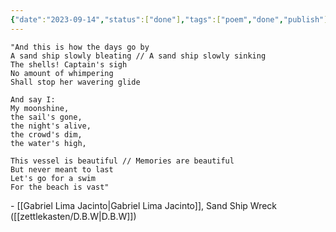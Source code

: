 ```yaml
---
{"date":"2023-09-14","status":["done"],"tags":["poem","done","publish"],"topic":null,"author":"[[Gabriel Lima Jacinto]]","source":"[[D.B.W]]","publish":true,"PassFrontmatter":true}
---
```


	"And this is how the days go by
	A sand ship slowly bleating // A sand ship slowly sinking
	The shells! Captain's sigh
	No amount of whimpering
	Shall stop her wavering glide
	
	And say I:
	My moonshine,
	the sail's gone,
	the night's alive,
	the crowd's dim,
	the water's high,
	
	This vessel is beautiful // Memories are beautiful
	But never meant to last
	Let's go for a swim
	For the beach is vast"
\- [[Gabriel Lima Jacinto\|Gabriel Lima Jacinto]], Sand Ship Wreck ([[zettlekasten/D.B.W\|D.B.W]])